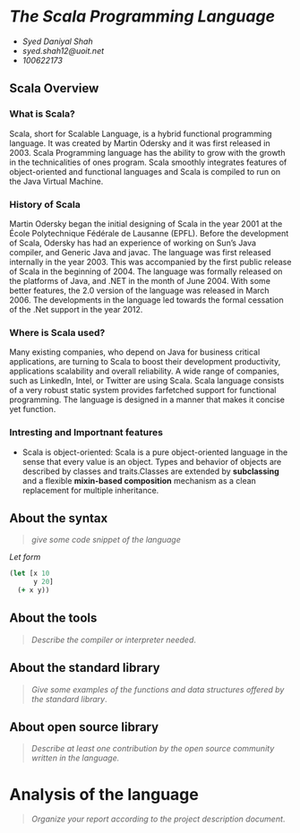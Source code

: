 # _The Scala Programming Language_

- _Syed Daniyal Shah_
- _syed.shah12@uoit.net_
- _100622173_

## Scala Overview
### What is Scala?
Scala, short for Scalable Language, is a hybrid functional programming language. It was created by Martin Odersky and it was first released in 2003. Scala Programming language has the ability to grow with the growth in the technicalities of ones program. Scala smoothly integrates features of object-oriented and functional languages and Scala is compiled to run on the Java Virtual Machine.
### History of Scala
Martin Odersky began the initial designing of Scala in the year 2001 at the École Polytechnique Fédérale de Lausanne (EPFL). Before the development of Scala, Odersky has had an experience of working on Sun’s Java compiler, and Generic Java and javac. The language was first released internally in the year 2003. This was accompanied by the first public release of Scala in the beginning of 2004. The language was formally released on the platforms of Java, and .NET in the month of June 2004. With some better features, the 2.0 version of the language was released in March 2006. The developments in the language led towards the formal cessation of the .Net support in the year 2012.
### Where is Scala used?
Many existing companies, who depend on Java for business critical applications, are turning to Scala to boost their development productivity, applications scalability and overall reliability. A wide range of companies, such as LinkedIn, Intel, or Twitter are using Scala. Scala language consists of a very robust static system provides farfetched support for functional programming. The language is designed in a manner that makes it concise yet function. 
### Intresting and Importnant features 

* Scala is object-oriented:
Scala is a pure object-oriented language in the sense that every value is an object. Types and behavior of objects are described by classes and traits.Classes are extended by **subclassing** and a flexible **mixin-based composition** mechanism as a clean replacement for multiple inheritance.


## About the syntax

> _give some code snippet of the language_

*Let form*

```clojure
(let [x 10
      y 20]
  (+ x y))
```

## About the tools

> _Describe the compiler or interpreter needed_.

## About the standard library

> _Give some examples of the functions and data structures
> offered by the standard library_.

## About open source library

> _Describe at least one contribution by the open source
community written in the language._

# Analysis of the language

> _Organize your report according to the project description
document_.


